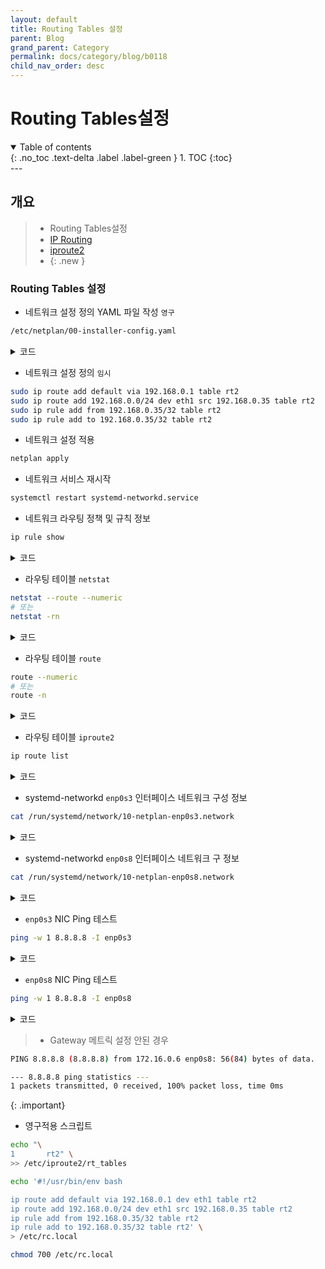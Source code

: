 ```yaml
---
layout: default
title: Routing Tables 설정
parent: Blog
grand_parent: Category
permalink: docs/category/blog/b0118
child_nav_order: desc
---
```

# Routing Tables설정
<details open markdown="block">
  <summary>
    Table of contents
  </summary>
  {: .no_toc .text-delta .label .label-green }
1. TOC
{:toc}
</details>
---

## 개요

> - Routing Tables설정
> - [IP Routing](http://linux-ip.net/html/routing-tables.html)
> - [iproute2 ](https://tldp.org/HOWTO/Adv-Routing-HOWTO/lartc.rpdb.html)
> - [](https://blog.scottlowe.org/2013/05/29/a-quick-introduction-to-linux-policy-routing/)
{: .new }

### Routing Tables 설정

- 네트워크 설정 정의 YAML 파일 작성 `영구`

```bash
/etc/netplan/00-installer-config.yaml
```

<details markdown="block">
  <summary>
    코드
  </summary>
  {: .label .label-green }
  
```bash
# This is the network config written by 'subiquity'
network:
  version: 2
  renderer: networkd
  ethernets:
    enp0s3:
      dhcp4: false
      optional: true
      dhcp6: false
      optional: true
      addresses: [ 192.168.0.35/24 ]
      gateway4: 192.168.0.1
      nameservers:
        addresses: [ 164.124.101.2, 210.220.163.82, 1.1.1.1, 8.8.8.8 ]
      routes:
        - to: 0.0.0.0/0
          via: 192.168.0.1
          metric: 100
          table: 101
      routing-policy:
        - from: 192.168.0.0/24
          table: 101
        - to: 192.168.0.1/24
          table: 101
    enp0s8:
      dhcp4: false
      dhcp6: false
      optional: true
      addresses: [ 172.16.0.6/24 ]
      gateway4: 172.16.0.1
      nameservers:
        addresses: [ 164.124.101.2, 210.220.163.82, 1.1.1.1, 8.8.8.8 ]
```

</details>

- 네트워크 설정 정의 `임시`

```bash
sudo ip route add default via 192.168.0.1 table rt2
sudo ip route add 192.168.0.0/24 dev eth1 src 192.168.0.35 table rt2
sudo ip rule add from 192.168.0.35/32 table rt2
sudo ip rule add to 192.168.0.35/32 table rt2
```

- 네트워크 설정 적용

```bash
netplan apply
```

- 네트워크 서비스 재시작

```bash
systemctl restart systemd-networkd.service
```

- 네트워크 라우팅 정책 및 규칙 정보

```bash
ip rule show
```

<details markdown="block">
  <summary>
    코드
  </summary>
  {: .label .label-green }

```bash
0:      from all lookup local
0:      from 192.168.0.0/24 lookup 101
32766:  from all lookup main
32767:  from all lookup default
```

</details>

- 라우팅 테이블 `netstat`

```bash
netstat --route --numeric
# 또는
netstat -rn
```

<details markdown="block">
  <summary>
    코드
  </summary>
  {: .label .label-green }

```bash
Kernel IP routing table
Destination     Gateway         Genmask         Flags   MSS Window  irtt Iface
0.0.0.0         172.16.0.1      0.0.0.0         UG        0 0          0 enp0s8
0.0.0.0         192.168.0.1     0.0.0.0         UG        0 0          0 enp0s3
172.16.0.0      0.0.0.0         255.255.255.0   U         0 0          0 enp0s8
192.168.0.0     0.0.0.0         255.255.255.0   U         0 0          0 enp0s3
```

</details>

- 라우팅 테이블 `route`

```bash
route --numeric
# 또는
route -n
```

<details markdown="block">
  <summary>
    코드
  </summary>
  {: .label .label-green }

```bash
Kernel IP routing table
Destination     Gateway         Genmask         Flags Metric Ref    Use Iface
0.0.0.0         192.168.0.1     0.0.0.0         UG    0      0        0 enp0s3
0.0.0.0         172.16.0.1      0.0.0.0         UG    0      0        0 enp0s8
172.16.0.0      0.0.0.0         255.255.255.0   U     0      0        0 enp0s8
192.168.0.0     0.0.0.0         255.255.255.0   U     0      0        0 enp0s3
```

</details>

- 라우팅 테이블 `iproute2`

```bash
ip route list
```

<details markdown="block">
  <summary>
    코드
  </summary>
  {: .label .label-green }

```
default via 192.168.0.1 dev enp0s3 proto static
default via 172.16.0.1 dev enp0s8 proto static
172.16.0.0/24 dev enp0s8 proto kernel scope link src 172.16.0.6
192.168.0.0/24 dev enp0s3 proto kernel scope link src 192.168.0.35
```

</details>

- systemd-networkd `enp0s3` 인터페이스 네트워크 구성 정보

```bash
cat /run/systemd/network/10-netplan-enp0s3.network
```

<details markdown="block">
  <summary>
    코드
  </summary>
  {: .label .label-green }

```bash
[Match]
Name=enp0s3

[Link]
RequiredForOnline=no

[Network]
LinkLocalAddressing=ipv6
Address=192.168.0.35/24
Gateway=192.168.0.1
DNS=164.124.101.2
DNS=210.220.163.82
DNS=1.1.1.1
DNS=8.8.8.8

[Route]
Destination=0.0.0.0/0
Gateway=192.168.0.1
Metric=100
Table=101

[RoutingPolicyRule]
From=192.168.0.0/24
Table=101
```

</details>

- systemd-networkd `enp0s8` 인터페이스 네트워크 구 정보

```bash
cat /run/systemd/network/10-netplan-enp0s8.network
```

<details markdown="block">
  <summary>
    코드
  </summary>
  {: .label .label-green }

```bash
[Match]
Name=enp0s8

[Link]
RequiredForOnline=no

[Network]
LinkLocalAddressing=ipv6
Address=172.16.0.6/24
Gateway=172.16.0.1
DNS=164.124.101.2
DNS=210.220.163.82
DNS=1.1.1.1
DNS=8.8.8.8
```

</details>

- `enp0s3` NIC Ping 테스트

```bash
ping -w 1 8.8.8.8 -I enp0s3
```

<details markdown="block">
  <summary>
    코드
  </summary>
  {: .label .label-green }

```bash
PING 8.8.8.8 (8.8.8.8) from 192.168.0.35 enp0s3: 56(84) bytes of data.
64 bytes from 8.8.8.8: icmp_seq=1 ttl=56 time=34.0 ms

--- 8.8.8.8 ping statistics ---
1 packets transmitted, 1 received, 0% packet loss, time 0ms
rtt min/avg/max/mdev = 34.003/34.003/34.003/0.000 ms
```

</details>

- `enp0s8` NIC Ping 테스트

```bash
ping -w 1 8.8.8.8 -I enp0s8
```

<details markdown="block">
  <summary>
    코드
  </summary>
  {: .label .label-green }

```bash
PING 8.8.8.8 (8.8.8.8) from 172.16.0.6 enp0s8: 56(84) bytes of data.
64 bytes from 8.8.8.8: icmp_seq=1 ttl=55 time=32.2 ms

--- 8.8.8.8 ping statistics ---
1 packets transmitted, 1 received, 0% packet loss, time 0ms
rtt min/avg/max/mdev = 32.240/32.240/32.240/0.000 ms
```

</details>

> - Gateway 메트릭 설정 안된 경우
```bash
PING 8.8.8.8 (8.8.8.8) from 172.16.0.6 enp0s8: 56(84) bytes of data.

--- 8.8.8.8 ping statistics ---
1 packets transmitted, 0 received, 100% packet loss, time 0ms
```
>
{: .important}

- 영구적용 스크립트

```bash
echo "\
1       rt2" \
>> /etc/iproute2/rt_tables

echo '#!/usr/bin/env bash

ip route add default via 192.168.0.1 dev eth1 table rt2
ip route add 192.168.0.0/24 dev eth1 src 192.168.0.35 table rt2
ip rule add from 192.168.0.35/32 table rt2
ip rule add to 192.168.0.35/32 table rt2' \
> /etc/rc.local

chmod 700 /etc/rc.local
```
